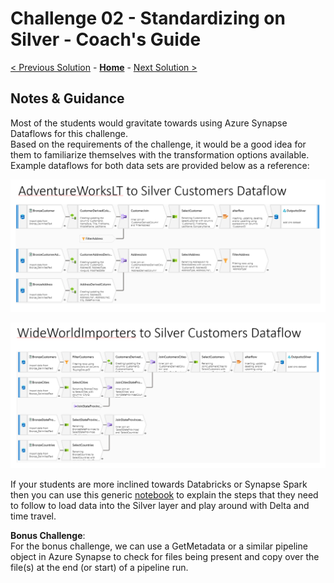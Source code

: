 # Challenge 02 - Standardizing on Silver - Coach's Guide 

[< Previous Solution](./Solution-01.md) - **[Home](./README.md)** - [Next Solution >](./Solution-03.md)

## Notes & Guidance

Most of the students would gravitate towards using Azure Synapse Dataflows for this challenge.  
Based on the requirements of the challenge, it would be a good idea for them to familiarize themselves with the transformation options available.  
Example dataflows for both data sets are provided below as a reference:
  
![picture alt](./Solutions/Challenge2a_Example.png)
  
![picture alt](./Solutions/Challenge2b_Example.png)
  


If your students are more inclined towards Databricks or Synapse Spark then you can use this generic [notebook](../Coach/Solutions/Bronze%20to%20Silver%20Delta%20Lake.ipynb?raw=true) to explain the steps that they need to follow to load data into the Silver layer and play around with Delta and time travel. 


__Bonus Challenge__:  
For the bonus challenge, we can use a GetMetadata or a similar pipeline object in Azure Synapse to check for files being present and copy over the file(s) at the end (or start) of a pipeline run.
  